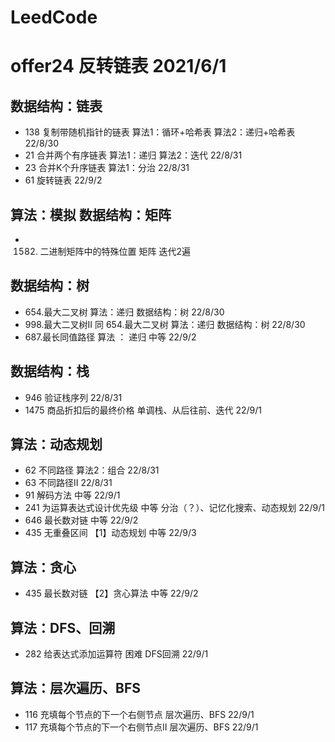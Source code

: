 # LeedCode
# offer24 反转链表 2021/6/1

## 数据结构：链表
* 138 复制带随机指针的链表    算法1：循环+哈希表 算法2：递归+哈希表 22/8/30
* 21  合并两个有序链表        算法1：递归   算法2：迭代     22/8/31
* 23  合并K个升序链表         算法1：分治  22/8/31
* 61  旋转链表              22/9/2

## 算法：模拟  数据结构：矩阵
* 1582. 二进制矩阵中的特殊位置   矩阵 迭代2遍


## 数据结构：树
* 654.最大二叉树    算法：递归  数据结构：树    22/8/30
* 998.最大二叉树II  同 654.最大二叉树   算法：递归  数据结构：树 22/8/30
* 687.最长同值路径   算法 ： 递归 中等 22/9/2

## 数据结构：栈
* 946 验证栈序列   22/8/31
* 1475 商品折扣后的最终价格  单调栈、从后往前、迭代 22/9/1

## 算法：动态规划
*   62 不同路径   算法2：组合 22/8/31
*   63 不同路径II     22/8/31
*   91 解码方法   中等  22/9/1
*  241 为运算表达式设计优先级  中等 分治（？）、记忆化搜索、动态规划  22/9/1
*  646 最长数对链       中等      22/9/2
*  435 无重叠区间       【1】动态规划   中等        22/9/3

## 算法：贪心
*  435 最长数对链       【2】贪心算法   中等   22/9/2

## 算法：DFS、回溯
* 282 给表达式添加运算符 困难 DFS回溯 22/9/1

## 算法：层次遍历、BFS
* 116 充填每个节点的下一个右侧节点 层次遍历、BFS     22/9/1
* 117 充填每个节点的下一个右侧节点II 层次遍历、BFS      22/9/1



